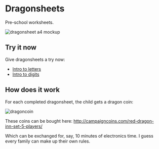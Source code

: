 # Dragonsheets

Pre-school worksheets.

![dragonsheet a4 mockup](http://i.imgur.com/IOEXCNN.jpg)

## Try it now
Give dragonsheets a try now:

* [Intro to letters](https://github.com/Gottwik/dragonsheets/raw/master/bundles/basic_letters_1.pdf)
* [Intro to digits](https://github.com/Gottwik/dragonsheets/raw/master/bundles/basic_digits_1.pdf)

## How does it work
For each completed dragonsheet, the child gets a dragon coin:

![dragoncoin](http://cdn3.bigcommerce.com/s-prbxb6t0/products/182/images/556/rdi_set__90630.1447984164.800.800.JPG?c=2)

These coins can be bought here: http://campaigncoins.com/red-dragon-inn-set-5-players/

Which can be exchanged for, say, 10 minutes of electronics time. I guess every family can make up their own rules.
